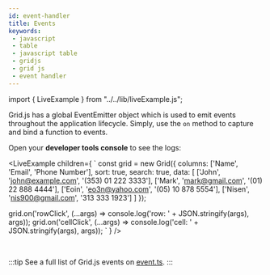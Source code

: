 ```yaml
---
id: event-handler
title: Events
keywords:
 - javascript
 - table
 - javascript table
 - gridjs
 - grid js
 - event handler
---
```


import { LiveExample } from "../../lib/liveExample.js";

Grid.js has a global EventEmitter object which is used to emit events throughout the application lifecycle.
Simply, use the `on` method to capture and bind a function to events.

Open your **developer tools console** to see the logs:

<LiveExample children={
`
const grid = new Grid({
  columns: ['Name', 'Email', 'Phone Number'],
  sort: true,
  search: true,
  data: [
    ['John', 'john@example.com', '(353) 01 222 3333'],
    ['Mark', 'mark@gmail.com',   '(01) 22 888 4444'],
    ['Eoin', 'eo3n@yahoo.com',   '(05) 10 878 5554'],
    ['Nisen', 'nis900@gmail.com',   '313 333 1923']
  ]
});
   
grid.on('rowClick', (...args) => console.log('row: ' + JSON.stringify(args), args));
grid.on('cellClick', (...args) => console.log('cell: ' + JSON.stringify(args), args));
`
} />

<br/>

:::tip
See a full list of Grid.js events on [event.ts](https://github.com/grid-js/gridjs/blob/master/src/events.ts).
:::

